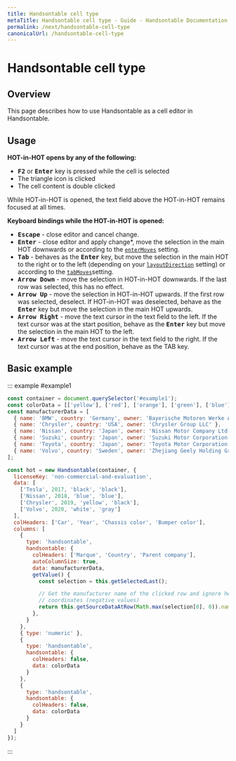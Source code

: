 ```yaml
---
title: Handsontable cell type
metaTitle: Handsontable cell type - Guide - Handsontable Documentation
permalink: /next/handsontable-cell-type
canonicalUrl: /handsontable-cell-type
---
```


# Handsontable cell type

## Overview

This page describes how to use Handsontable as a cell editor in Handsontable.

## Usage

**HOT-in-HOT opens by any of the following:**

* <kbd>**F2**</kbd> or <kbd>**Enter**</kbd> key is pressed while the cell is selected
* The triangle icon is clicked
* The cell content is double clicked

While HOT-in-HOT is opened, the text field above the HOT-in-HOT remains focused at all times.

**Keyboard bindings while the HOT-in-HOT is opened:**

* <kbd>**Escape**</kbd> - close editor and cancel change.
* <kbd>**Enter**</kbd> - close editor and apply change\*, move the selection in the main HOT downwards or according to the [`enterMoves`](@/api/options.md#enterMoves) setting.
* <kbd>**Tab**</kbd> - behaves as the <kbd>**Enter**</kbd> key, but move the selection in the main HOT to the right or to the left (depending on your [`layoutDirection`](@/api/options.md#layoutdirection) setting) or according to the [`tabMoves`](@/api/options.md#tabmoves)setting.
* <kbd>**Arrow Down**</kbd> - move the selection in HOT-in-HOT downwards. If the last row was selected, this has no effect.
* <kbd>**Arrow Up**</kbd> - move the selection in HOT-in-HOT upwards. If the first row was selected, deselect. If HOT-in-HOT was deselected, behave as the <kbd>**Enter**</kbd> key but move the selection in the main HOT upwards.
* <kbd>**Arrow Right**</kbd> - move the text cursor in the text field to the left. If the text cursor was at the start position, behave as the <kbd>**Enter**</kbd> key but move the selection in the main HOT to the left.
* <kbd>**Arrow Left**</kbd> - move the text cursor in the text field to the right. If the text cursor was at the end position, behave as the TAB key.

## Basic example

::: example #example1
```js
const container = document.querySelector('#example1');
const colorData = [['yellow'], ['red'], ['orange'], ['green'], ['blue'], ['gray'], ['black'], ['white']];
const manufacturerData = [
  { name: 'BMW', country: 'Germany', owner: 'Bayerische Motoren Werke AG' },
  { name: 'Chrysler', country: 'USA', owner: 'Chrysler Group LLC' },
  { name: 'Nissan', country: 'Japan', owner: 'Nissan Motor Company Ltd' },
  { name: 'Suzuki', country: 'Japan', owner: 'Suzuki Motor Corporation' },
  { name: 'Toyota', country: 'Japan', owner: 'Toyota Motor Corporation' },
  { name: 'Volvo', country: 'Sweden', owner: 'Zhejiang Geely Holding Group' }
];

const hot = new Handsontable(container, {
  licenseKey: 'non-commercial-and-evaluation',
  data: [
    ['Tesla', 2017, 'black', 'black'],
    ['Nissan', 2018, 'blue', 'blue'],
    ['Chrysler', 2019, 'yellow', 'black'],
    ['Volvo', 2020, 'white', 'gray']
  ],
  colHeaders: ['Car', 'Year', 'Chassis color', 'Bumper color'],
  columns: [
    {
      type: 'handsontable',
      handsontable: {
        colHeaders: ['Marque', 'Country', 'Parent company'],
        autoColumnSize: true,
        data: manufacturerData,
        getValue() {
          const selection = this.getSelectedLast();

          // Get the manufacturer name of the clicked row and ignore header
          // coordinates (negative values)
          return this.getSourceDataAtRow(Math.max(selection[0], 0)).name;
        },
      }
    },
    { type: 'numeric' },
    {
      type: 'handsontable',
      handsontable: {
        colHeaders: false,
        data: colorData
      }
    },
    {
      type: 'handsontable',
      handsontable: {
        colHeaders: false,
        data: colorData
      }
    }
  ]
});
```
:::
